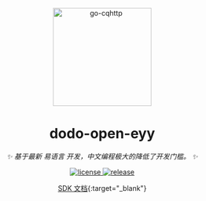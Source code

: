 <p align="center">
  <a href="https://open.imdodo.com">
    <img src="https://open.imdodo.com/images/hero.png" width="200" height="200" alt="go-cqhttp">
  </a>
</p>

<div align="center">

  # dodo-open-eyy

  _✨ 基于最新 易语言 开发，中文编程极大的降低了开发门槛。 ✨_

  <a href="https://github.com/Rhyheart/dodo-open-eyy/blob/main/LICENSE">
    <img src="https://img.shields.io/github/license/dodo-open/dodo-open-eyy" alt="license">
  </a>
  <a href="https://github.com/dodo-open/dodo-open-eyy/releases">
    <img src="https://img.shields.io/github/v/release/dodo-open/dodo-open-eyy?color=blueviolet&include_prereleases"
      alt="release">
  </a>

  [SDK 文档](https://open.imdodo.com/sdk/eyy){:target="_blank"}

</div>
